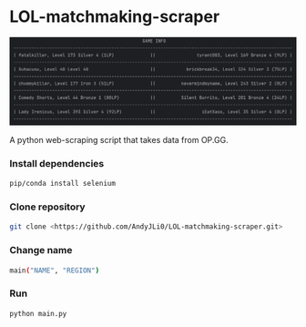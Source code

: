 # LOL-matchmaking-scraper

<img src=".idea/example.png" alt="example">

A python web-scraping script that takes data from OP.GG. 

### Install dependencies
```sh
pip/conda install selenium 
```

### Clone repository

```sh
git clone <https://github.com/AndyJLi0/LOL-matchmaking-scraper.git>
```

### Change name
```sh
main("NAME", "REGION")
```
### Run 

```sh
python main.py
```
